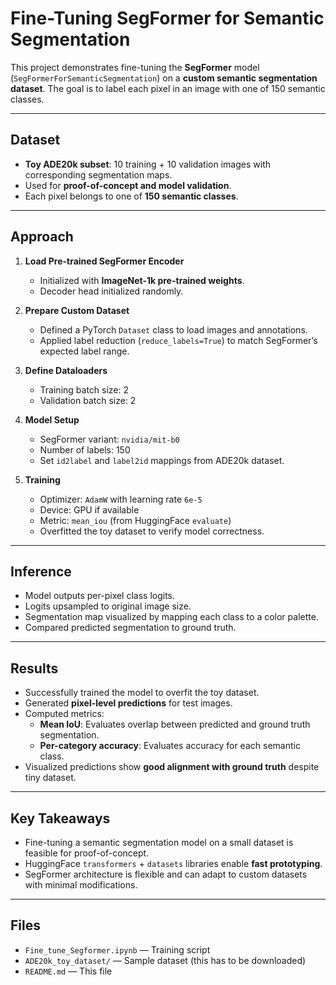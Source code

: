 # Fine-Tuning SegFormer for Semantic Segmentation

This project demonstrates fine-tuning the **SegFormer** model (`SegFormerForSemanticSegmentation`) on a **custom semantic segmentation dataset**. The goal is to label each pixel in an image with one of 150 semantic classes.

---

## Dataset

- **Toy ADE20k subset**: 10 training + 10 validation images with corresponding segmentation maps.
- Used for **proof-of-concept and model validation**.
- Each pixel belongs to one of **150 semantic classes**.

---

## Approach

1. **Load Pre-trained SegFormer Encoder**
   - Initialized with **ImageNet-1k pre-trained weights**.
   - Decoder head initialized randomly.
   
2. **Prepare Custom Dataset**
   - Defined a PyTorch `Dataset` class to load images and annotations.
   - Applied label reduction (`reduce_labels=True`) to match SegFormer’s expected label range.

3. **Define Dataloaders**
   - Training batch size: 2
   - Validation batch size: 2

4. **Model Setup**
   - SegFormer variant: `nvidia/mit-b0`
   - Number of labels: 150
   - Set `id2label` and `label2id` mappings from ADE20k dataset.

5. **Training**
   - Optimizer: `AdamW` with learning rate `6e-5`
   - Device: GPU if available
   - Metric: `mean_iou` (from HuggingFace `evaluate`)
   - Overfitted the toy dataset to verify model correctness.

---

## Inference

- Model outputs per-pixel class logits.
- Logits upsampled to original image size.
- Segmentation map visualized by mapping each class to a color palette.
- Compared predicted segmentation to ground truth.

---

## Results

- Successfully trained the model to overfit the toy dataset.
- Generated **pixel-level predictions** for test images.
- Computed metrics:
  - **Mean IoU**: Evaluates overlap between predicted and ground truth segmentation.
  - **Per-category accuracy**: Evaluates accuracy for each semantic class.
- Visualized predictions show **good alignment with ground truth** despite tiny dataset.

---

## Key Takeaways

- Fine-tuning a semantic segmentation model on a small dataset is feasible for proof-of-concept.
- HuggingFace `transformers` + `datasets` libraries enable **fast prototyping**.
- SegFormer architecture is flexible and can adapt to custom datasets with minimal modifications.

---

## Files

- `Fine_tune_Segformer.ipynb` — Training script
- `ADE20k_toy_dataset/` — Sample dataset (this has to be downloaded)
- `README.md` — This file
